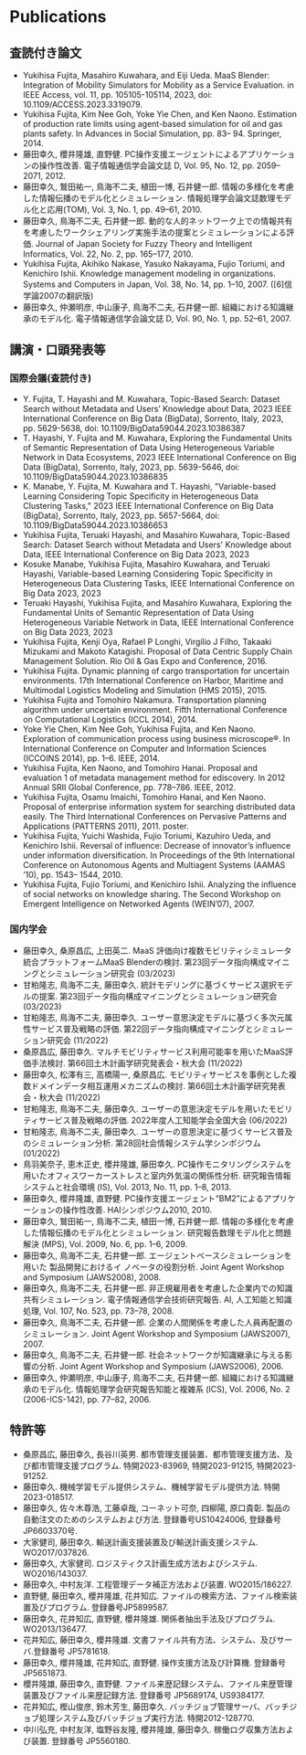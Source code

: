 # Publications
## 査読付き論文
- Yukihisa Fujita, Masahiro Kuwahara, and Eiji Ueda. MaaS Blender: Integration of Mobility Simulators for Mobility as a Service Evaluation. in IEEE Access, vol. 11, pp. 105105-105114, 2023, doi: 10.1109/ACCESS.2023.3319079.
- Yukihisa Fujita, Kim Nee Goh, Yoke Yie Chen, and Ken Naono. Estimation of production rate limits using agent-based simulation for oil and gas plants safety. In Advances in Social Simulation, pp. 83– 94. Springer, 2014.
- 藤田幸久, 櫻井隆雄, 直野健. PC操作支援エージェントによるアプリケーションの操作性改善. 電子情報通信学会論文誌 D, Vol. 95, No. 12, pp. 2059–2071, 2012. 
- 藤田幸久, 鷲田祐一, 鳥海不二夫, 植田一博, 石井健一郎. 情報の多様化を考慮した情報伝播のモデル化とシミュレーション. 情報処理学会論文誌数理モデル化と応用(TOM), Vol. 3, No. 1, pp. 49–61, 2010.
- 藤田幸久, 鳥海不二夫, 石井健一郎. 動的な人的ネットワーク上での情報共有を考慮したワークシェアリング実施手法の提案とシミュレーションによる評価. Journal of Japan Society for Fuzzy Theory and Intelligent Informatics, Vol. 22, No. 2, pp. 165–177, 2010. 
- Yukihisa Fujita, Akihiko Nakase, Yasuko Nakayama, Fujio Toriumi, and Kenichiro Ishii. Knowledge management modeling in organizations. Systems and Computers in Japan, Vol. 38, No. 14, pp. 1–10, 2007. ([6]信学論2007の翻訳版)
- 藤田幸久, 仲瀬明彦, 中山康子, 鳥海不二夫, 石井健一郎. 組織における知識継承のモデル化. 電子情報通信学会論文誌 D, Vol. 90, No. 1, pp. 52–61, 2007. 

## 講演・口頭発表等
### 国際会議(査読付き)
- Y. Fujita, T. Hayashi and M. Kuwahara, Topic-Based Search: Dataset Search without Metadata and Users’ Knowledge about Data, 2023 IEEE International Conference on Big Data (BigData), Sorrento, Italy, 2023, pp. 5629-5638, doi: 10.1109/BigData59044.2023.10386387
- T. Hayashi, Y. Fujita and M. Kuwahara, Exploring the Fundamental Units of Semantic Representation of Data Using Heterogeneous Variable Network in Data Ecosystems, 2023 IEEE International Conference on Big Data (BigData), Sorrento, Italy, 2023, pp. 5639-5646, doi: 10.1109/BigData59044.2023.10386835
- K. Manabe, Y. Fujita, M. Kuwahara and T. Hayashi, "Variable-based Learning Considering Topic Specificity in Heterogeneous Data Clustering Tasks," 2023 IEEE International Conference on Big Data (BigData), Sorrento, Italy, 2023, pp. 5657-5664, doi: 10.1109/BigData59044.2023.10386653
- Yukihisa Fujita, Teruaki Hayashi, and Masahiro Kuwahara, Topic-Based Search: Dataset Search without Metadata and Users' Knowledge about Data, IEEE International Conference on Big Data 2023, 2023
- Kosuke Manabe, Yukihisa Fujita, Masahiro Kuwahara, and Teruaki Hayashi, Variable-based Learning Considering Topic Specificity in Heterogeneous Data Clustering Tasks, IEEE International Conference on Big Data 2023, 2023
- Teruaki Hayashi, Yukihisa Fujita, and Masahiro Kuwahara, Exploring the Fundamental Units of Semantic Representation of Data Using Heterogeneous Variable Network in Data, IEEE International Conference on Big Data 2023, 2023
-	Yukihisa Fujita, Kenji Oya, Rafael P Longhi, Virgílio J Filho, Takaaki Mizukami and Makoto Katagishi. Proposal of Data Centric Supply Chain Management Solution. Rio Oil & Gas Expo and Conference, 2016.
-	Yukihisa Fujita. Dynamic planning of cargo transportation for uncertain environments. 17th International Conference on Harbor, Maritime and Multimodal Logistics Modeling and Simulation (HMS 2015), 2015.
-	Yukihisa Fujita and Tomohiro Nakamura. Transportation planning algorithm under uncertain environment. Fifth International Conference on Computational Logistics (ICCL 2014), 2014.
-	Yoke Yie Chen, Kim Nee Goh, Yukihisa Fujita, and Ken Naono. Exploration of communication process using business microscope®. In International Conference on Computer and Information Sciences (ICCOINS 2014), pp. 1–6. IEEE, 2014.
-	Yukihisa Fujita, Ken Naono, and Tomohiro Hanai. Proposal and evaluation 1 of metadata management method for ediscovery. In 2012 Annual SRII Global Conference, pp. 778–786. IEEE, 2012.
-	Yukihisa Fujita, Osamu Imaichi, Tomohiro Hanai, and Ken Naono. Proposal of enterprise information system for searching distributed data easily. The Third International Conferences on Pervasive Patterns and Applications (PATTERNS 2011), 2011. poster.
-	Yukihisa Fujita, Yuichi Washida, Fujio Toriumi, Kazuhiro Ueda, and Kenichiro Ishii. Reversal of influence: Decrease of innovator’s influence under information diversification. In Proceedings of the 9th International Conference on Autonomous Agents and Multiagent Systems (AAMAS ’10), pp. 1543– 1544, 2010.
-	Yukihisa Fujita, Fujio Toriumi, and Kenichiro Ishii. Analyzing the influence of social networks on knowledge sharing. The Second Workshop on Emergent Intelligence on Networked Agents (WEIN’07), 2007. 

### 国内学会
- 藤田幸久, 桑原昌広, 上田英二. MaaS 評価向け複数モビリティシミュレータ統合プラットフォームMaaS Blenderの検討. 第23回データ指向構成マイニングとシミュレーション研究会 (03/2023)
- 甘粕隆志, 鳥海不二夫, 藤田幸久. 統計モデリングに基づくサービス選択モデルの提案. 第23回データ指向構成マイニングとシミュレーション研究会 (03/2023)
- 甘粕隆志, 鳥海不二夫, 藤田幸久. ユーザー意思決定モデルに基づく多次元属性サービス普及戦略の評価. 第22回データ指向構成マイニングとシミュレーション研究会 (11/2022)
- 桑原昌広, 藤田幸久. マルチモビリティサービス利用可能率を用いたMaaS評価手法検討. 第66回土木計画学研究発表会・秋大会 (11/2022)
- 藤田幸久, 松澤有三, 高橋陽一, 桑原昌広. モビリティサービスを事例とした複数ドメインデータ相互運用メカニズムの検討. 第66回土木計画学研究発表会・秋大会 (11/2022)
- 甘粕隆志, 鳥海不二夫, 藤田幸久. ユーザーの意思決定モデルを用いたモビリティサービス普及戦略の評価. 2022年度人工知能学会全国大会 (06/2022)
- 甘粕隆志, 鳥海不二夫, 藤田幸久. ユーザーの意思決定に基づくサービス普及のシミュレーション分析. 第28回社会情報システム学シンポジウム (01/2022)
-	鳥羽美奈子, 恵木正史, 櫻井隆雄, 藤田幸久. PC操作モニタリングシステムを用いたオフィスワーカーストレスと室内外気温の関係性分析. 研究報告情報システムと社会環境 (IS), Vol. 2013, No. 11, pp. 1–8, 2013.
-	藤田幸久, 櫻井隆雄, 直野健. PC操作支援エージェント“BM2”によるアプリケーションの操作性改善. HAIシンポジウム2010, 2010.
-	藤田幸久, 鷲田祐一, 鳥海不二夫, 植田一博, 石井健一郎. 情報の多様化を考慮した情報伝播のモデル化とシミュレーション. 研究報告数理モデル化と問題解決 (MPS), Vol. 2009, No. 6, pp. 1–6, 2009.
-	藤田幸久, 鳥海不二夫, 石井健一郎. エージェントベースシミュレーションを用いた 製品開発におけるイ ノベータの役割分析. Joint Agent Workshop and Symposium (JAWS2008), 2008.
-	藤田幸久, 鳥海不二夫, 石井健一郎. 非正規雇用者を考慮した企業内での知識共有シミュレーション. 電子情報通信学会技術研究報告. AI, 人工知能と知識処理, Vol. 107, No. 523, pp. 73–78, 2008.
-	藤田幸久, 鳥海不二夫, 石井健一郎. 企業の人間関係を考慮した人員再配置のシミュレーション. Joint Agent Workshop and Symposium (JAWS2007), 2007.
-	藤田幸久, 鳥海不二夫, 石井健一郎. 社会ネットワークが知識継承に与える影響の分析. Joint Agent Workshop and Symposium (JAWS2006), 2006.
-	藤田幸久, 仲瀬明彦, 中山康子, 鳥海不二夫, 石井健一郎. 組織における知識継承のモデル化. 情報処理学会研究報告知能と複雑系 (ICS), Vol. 2006, No. 2 (2006-ICS-142), pp. 77–82, 2006.

## 特許等 
- 桑原昌広, 藤田幸久, 長谷川英男. 都市管理支援装置、都市管理支援方法、及び都市管理支援プログラム. 特開2023-83969, 特開2023-91215, 特開2023-91252.
-	藤田幸久. 機械学習モデル提供システム、機械学習モデル提供方法. 特開2023-018517. 
-	藤田幸久, 佐々木尊浩, 工藤卓哉, コーネット可奈, 四柳陽, 原口貴彰. 製品の自動注文のためのシステムおよび方法. 登録番号US10424006, 登録番号JP6603370号.
-	大家健司, 藤田幸久. 輸送計画支援装置及び輸送計画支援システム. WO2017/037826.
-	藤田幸久, 大家健司. ロジスティクス計画生成方法およびシステム. WO2016/143037. 
-	藤田幸久, 中村友洋. 工程管理データ補正方法および装置. WO2015/186227.
-	直野健, 藤田幸久, 櫻井隆雄, 花井知広. ファイルの検索方法、ファイル検索装置及びプログラム. 登録番号JP5899587.
-	藤田幸久, 花井知広, 直野健, 櫻井隆雄. 関係者抽出手法及びプログラム. WO2013/136477.
-	花井知広, 藤田幸久, 櫻井隆雄. 文書ファイル共有方法、システム、及びサーバ.登録番号 JP5781618.
-	藤田幸久, 櫻井隆雄, 花井知広, 直野健. 操作支援方法及び計算機. 登録番号JP5651873.
-	櫻井隆雄, 藤田幸久, 直野健. ファイル来歴記録システム、ファイル来歴管理装置及びファイル来歴記録方法. 登録番号 JP5689174, US9384177.
-	花井知広, 樫山俊彦, 鈴木芳生, 藤田幸久. バッチジョブ管理サーバ、バッチジョブ処理システム及びバッチジョブ実行方法. 特開2012-128770.
-	中川弘充, 中村友洋, 塩野谷友隆, 櫻井隆雄, 藤田幸久. 稼働ログ収集方法および装置. 登録番号 JP5560180. 
 
